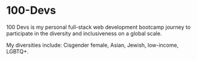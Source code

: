 # 100-Devs
100 Devs is my personal full-stack web development bootcamp journey to participate in the diversity and inclusiveness on a global scale. 

My diversities include: Cisgender female, Asian, Jewish, low-income, LGBTQ+.
